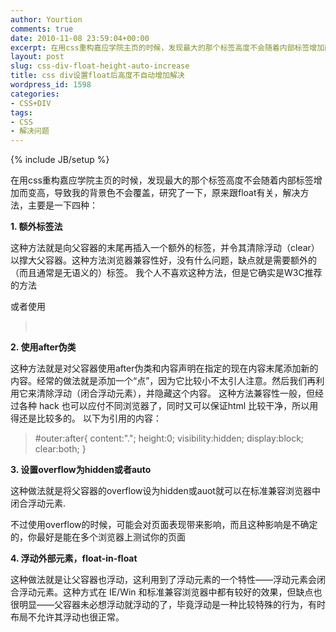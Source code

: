 ```yaml
---
author: Yourtion
comments: true
date: 2010-11-08 23:59:04+00:00
excerpt: 在用css重构嘉应学院主页的时候，发现最大的那个标签高度不会随着内部标签增加而变高，导致我的背景色不会覆盖，研究了一下，原来跟float有关，解决方法，主要是一下四种：
layout: post
slug: css-div-float-height-auto-increase
title: css div设置float后高度不自动增加解决
wordpress_id: 1598
categories:
- CSS+DIV
tags:
- CSS
- 解决问题
---
```

{% include JB/setup %}

在用css重构嘉应学院主页的时候，发现最大的那个标签高度不会随着内部标签增加而变高，导致我的背景色不会覆盖，研究了一下，原来跟float有关，解决方法，主要是一下四种：

**1.    额外标签法**

这种方法就是向父容器的末尾再插入一个额外的标签，并令其清除浮动（clear）以撑大父容器。这种方法浏览器兼容性好，没有什么问题，缺点就是需要额外的（而且通常是无语义的）标签。
我个人不喜欢这种方法，但是它确实是W3C推荐的方法


<blockquote><div style="clear:both;"></div></blockquote>


或者使用


<blockquote><br style="clear:both;" /></blockquote>


**2. 使用after伪类**

这种方法就是对父容器使用after伪类和内容声明在指定的现在内容末尾添加新的内容。经常的做法就是添加一个“点”，因为它比较小不太引人注意。然后我们再利用它来清除浮动（闭合浮动元素），并隐藏这个内容。
这种方法兼容性一般，但经过各种 hack 也可以应付不同浏览器了，同时又可以保证html 比较干净，所以用得还是比较多的。
以下为引用的内容：


<blockquote>#outer:after{
content:".";
height:0;
visibility:hidden;
display:block;
clear:both;
}</blockquote>


**3.    设置overflow为hidden或者auto**

这种做法就是将父容器的overflow设为hidden或auot就可以在标准兼容浏览器中闭合浮动元素.

不过使用overflow的时候，可能会对页面表现带来影响，而且这种影响是不确定的，你最好是能在多个浏览器上测试你的页面

**4. 浮动外部元素，float-in-float**

这种做法就是让父容器也浮动，这利用到了浮动元素的一个特性——浮动元素会闭合浮动元素。这种方式在 IE/Win 和标准兼容浏览器中都有较好的效果，但缺点也很明显——父容器未必想浮动就浮动的了，毕竟浮动是一种比较特殊的行为，有时布局不允许其浮动也很正常。
